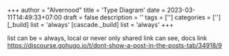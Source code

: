 +++
author = "Alvernood"
title = 'Type Diagram'
date = 2023-03-11T14:49:33+07:00
draft = false
description = ''
tags = ['']
categories = ['']
[_build]
list = 'always'
[cascade._build]
list = 'always'
+++

list can be = always, local or never
only shared link can see, docs link 
https://discourse.gohugo.io/t/dont-show-a-post-in-the-posts-tab/34918/9